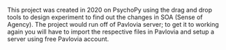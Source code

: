 This project was created in 2020 on PsychoPy using the drag and drop tools to design experiment to find out the changes in SOA (Sense of Agency).
The project would run off of Pavlovia server; to get it to working again you will have to import the respective files in Pavlovia and setup a server using free Pavlovia account.
